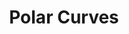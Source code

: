 ---
title: Polar Curves
layout: product
image: /assets/images/desmos_thumbnails/SC07_polar_curves.png
link: https://www.desmos.com/calculator/arys7rkqvk
category: single
type: calculator
order: 7
---